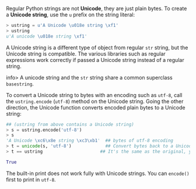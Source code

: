 Regular Python strings are not **Unicode**, they are just plain bytes. To create a **Unicode string**, use the `u` prefix on the string literal:
    
```python    
> ustring = u'A Unicode \u018e string \xf1'
> ustring
u'A unicode \u018e string \xf1'
```

A Unicode string is a different type of object from regular `str` string, but the Unicode string is compatible. The various libraries such as regular expressions work correctly if passed a Unicode string instead of a regular string.

info> A unicode string and the `str` string share a common superclass `basestring`.

To convert a Unicode string to bytes with an encoding such as `utf-8`, call the `ustring.encode` (`utf-8`) method on the Unicode string. Going the other direction, the Unicode function converts encoded plain bytes to a Unicode string:
    
```python    
## (ustring from above contains a Unicode string)
> s = ustring.encode('utf-8')
> s
'A Unicode \xc6\x8e string \xc3\xb1'  ## bytes of utf-8 encoding
> t = unicode(s, 'utf-8')             ## Convert bytes back to a Unicode string
> t == ustring                      ## It's the same as the original, yay!

True
```

The built-in print does not work fully with Unicode strings. You can `encode()` first to print in `utf-8`.
